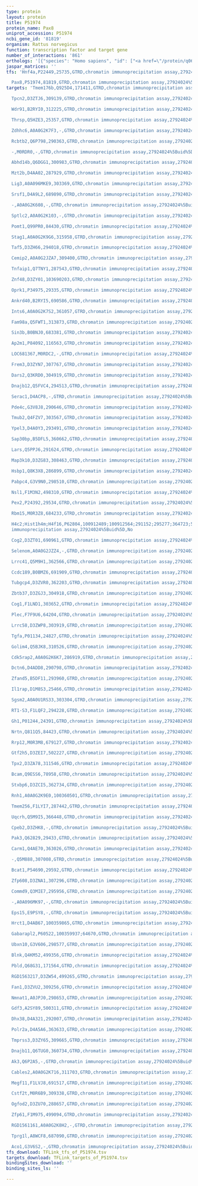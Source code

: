 ```yaml
---
type: protein
layout: protein
title: P51974
protein_name: Pax8
uniprot_accession: P51974
ncbi_gene_id: '81819'
organism: Rattus norvegicus
function: transcription factor and target gene
number_of_interactions: '861'
orthologs: '[{"species": "Homo sapiens", "id": ["<a href=\"/protein/q06710\">Q06710</a>"]}, {"species": "Danio rerio", "id": ["F1Q9Q9"]}, {"species": "Mus musculus", "id": ["<a href=\"/protein/q00288\">Q00288</a>"]}]'
jaspar_matrices: ''
tfs: 'Hnf4a,P22449,25735,GTRD,chromatin immunoprecipitation assay,27924024%5Buid%5D,No

  Pax8,P51974,81819,GTRD,chromatin immunoprecipitation assay,27924024%5Buid%5D,No'
targets: 'Tmem176b,Q925D4,171411,GTRD,chromatin immunoprecipitation assay,27924024%5Buid%5D,No

  Tpcn2,D3ZTJ6,309139,GTRD,chromatin immunoprecipitation assay,27924024%5Buid%5D,No

  Wdr91,B2RYI0,312225,GTRD,chromatin immunoprecipitation assay,27924024%5Buid%5D,No

  Thrsp,Q5HZE3,25357,GTRD,chromatin immunoprecipitation assay,27924024%5Buid%5D,No

  Zdhhc6,A0A0G2K7F3,-,GTRD,chromatin immunoprecipitation assay,27924024%5Buid%5D,No

  Rcbtb2,Q6P798,290363,GTRD,chromatin immunoprecipitation assay,27924024%5Buid%5D,No

  -,M0RDR0,-,GTRD,chromatin immunoprecipitation assay,27924024%5Buid%5D,No

  Abhd14b,Q6DGG1,300983,GTRD,chromatin immunoprecipitation assay,27924024%5Buid%5D,No

  Mzt2b,D4AA02,287929,GTRD,chromatin immunoprecipitation assay,27924024%5Buid%5D,No

  Lig3,A0A096MKE9,303369,GTRD,chromatin immunoprecipitation assay,27924024%5Buid%5D,No

  Srsf1,D4A9L2,689890,GTRD,chromatin immunoprecipitation assay,27924024%5Buid%5D,No

  -,A0A0G2K608,-,GTRD,chromatin immunoprecipitation assay,27924024%5Buid%5D,No

  Sptlc2,A0A0G2K103,-,GTRD,chromatin immunoprecipitation assay,27924024%5Buid%5D,No

  Pomt1,Q99PR0,84430,GTRD,chromatin immunoprecipitation assay,27924024%5Buid%5D,No

  Stag1,A0A0G2K9G6,315958,GTRD,chromatin immunoprecipitation assay,27924024%5Buid%5D,No

  Taf5,D3ZH66,294018,GTRD,chromatin immunoprecipitation assay,27924024%5Buid%5D,No

  Cemip2,A0A0G2JZA7,309400,GTRD,chromatin immunoprecipitation assay,27924024%5Buid%5D,No

  Tnfaip1,Q7TNY1,287543,GTRD,chromatin immunoprecipitation assay,27924024%5Buid%5D,No

  Znf48,D3ZY01,103690203,GTRD,chromatin immunoprecipitation assay,27924024%5Buid%5D,No

  Oprk1,P34975,29335,GTRD,chromatin immunoprecipitation assay,27924024%5Buid%5D,No

  Ankrd40,B2RYI5,690586,GTRD,chromatin immunoprecipitation assay,27924024%5Buid%5D,No

  Ints6,A0A0G2K7S2,361057,GTRD,chromatin immunoprecipitation assay,27924024%5Buid%5D,No

  Fam98a,Q5FWT1,313873,GTRD,chromatin immunoprecipitation assay,27924024%5Buid%5D,No

  Sin3b,B0BNJ0,683381,GTRD,chromatin immunoprecipitation assay,27924024%5Buid%5D,No

  Ap2m1,P84092,116563,GTRD,chromatin immunoprecipitation assay,27924024%5Buid%5D,No

  LOC681367,M0RDC2,-,GTRD,chromatin immunoprecipitation assay,27924024%5Buid%5D,No

  Frem3,D3ZYN7,307767,GTRD,chromatin immunoprecipitation assay,27924024%5Buid%5D,No

  Dars2,Q3KRD0,304919,GTRD,chromatin immunoprecipitation assay,27924024%5Buid%5D,No

  Dnajb12,Q5FVC4,294513,GTRD,chromatin immunoprecipitation assay,27924024%5Buid%5D,No

  Serac1,D4ACP8,-,GTRD,chromatin immunoprecipitation assay,27924024%5Buid%5D,No

  Pde4c,G3V8J8,290646,GTRD,chromatin immunoprecipitation assay,27924024%5Buid%5D,No

  Tmub2,Q4FZV7,303567,GTRD,chromatin immunoprecipitation assay,27924024%5Buid%5D,No

  Ypel3,D4A0Y3,293491,GTRD,chromatin immunoprecipitation assay,27924024%5Buid%5D,No

  Sap30bp,B5DFL5,360662,GTRD,chromatin immunoprecipitation assay,27924024%5Buid%5D,No

  Lars,Q5PPJ6,291624,GTRD,chromatin immunoprecipitation assay,27924024%5Buid%5D,No

  Map3k10,D3ZG83,308463,GTRD,chromatin immunoprecipitation assay,27924024%5Buid%5D,No

  Hsbp1,Q8K3X8,286899,GTRD,chromatin immunoprecipitation assay,27924024%5Buid%5D,No

  Pabpc4,G3V9N0,298510,GTRD,chromatin immunoprecipitation assay,27924024%5Buid%5D,No

  Nsl1,F1M3N2,498310,GTRD,chromatin immunoprecipitation assay,27924024%5Buid%5D,No

  Pex2,P24392,29534,GTRD,chromatin immunoprecipitation assay,27924024%5Buid%5D,No

  Rbm15,M0R3Z8,684233,GTRD,chromatin immunoprecipitation assay,27924024%5Buid%5D,No

  H4c2;Hist1h4m;H4f16,P62804,100912489;100912564;291152;295277;364723;500351;502913;64627,GTRD,chromatin
  immunoprecipitation assay,27924024%5Buid%5D,No

  Cog2,D3ZT01,690961,GTRD,chromatin immunoprecipitation assay,27924024%5Buid%5D,No

  Selenom,A0A0G2JZZ4,-,GTRD,chromatin immunoprecipitation assay,27924024%5Buid%5D,No

  Lrrc41,Q5M9H1,362566,GTRD,chromatin immunoprecipitation assay,27924024%5Buid%5D,No

  Ccdc189,B0BMZ6,691909,GTRD,chromatin immunoprecipitation assay,27924024%5Buid%5D,No

  Tubgcp4,D3ZVR0,362203,GTRD,chromatin immunoprecipitation assay,27924024%5Buid%5D,No

  Zbtb37,D3ZGJ3,304918,GTRD,chromatin immunoprecipitation assay,27924024%5Buid%5D,No

  Cog1,F1LND1,303652,GTRD,chromatin immunoprecipitation assay,27924024%5Buid%5D,No

  Plec,F7F9U6,64204,GTRD,chromatin immunoprecipitation assay,27924024%5Buid%5D,No

  Lrrc58,D3ZWP8,303919,GTRD,chromatin immunoprecipitation assay,27924024%5Buid%5D,No

  Tgfa,P01134,24827,GTRD,chromatin immunoprecipitation assay,27924024%5Buid%5D,No

  Golim4,Q5BJK8,310526,GTRD,chromatin immunoprecipitation assay,27924024%5Buid%5D,No

  Cdk5rap2,A0A0G2K6K7,286919,GTRD,chromatin immunoprecipitation assay,27924024%5Buid%5D,No

  Dctn6,D4ADD8,290798,GTRD,chromatin immunoprecipitation assay,27924024%5Buid%5D,No

  Zfand5,B5DF11,293960,GTRD,chromatin immunoprecipitation assay,27924024%5Buid%5D,No

  Il1rap,D1M8S3,25466,GTRD,chromatin immunoprecipitation assay,27924024%5Buid%5D,No

  Sgsm2,A0A0U1RS33,303304,GTRD,chromatin immunoprecipitation assay,27924024%5Buid%5D,No

  RT1-S3,F1LQF2,294228,GTRD,chromatin immunoprecipitation assay,27924024%5Buid%5D,No

  Gh1,P01244,24391,GTRD,chromatin immunoprecipitation assay,27924024%5Buid%5D,No

  Nrtn,Q811Q5,84423,GTRD,chromatin immunoprecipitation assay,27924024%5Buid%5D,No

  Rrp12,M0R3M8,679127,GTRD,chromatin immunoprecipitation assay,27924024%5Buid%5D,No

  Gtf2h5,D3ZEI7,502227,GTRD,chromatin immunoprecipitation assay,27924024%5Buid%5D,No

  Tpx2,D3ZA78,311546,GTRD,chromatin immunoprecipitation assay,27924024%5Buid%5D,No

  Bcam,Q9ESS6,78958,GTRD,chromatin immunoprecipitation assay,27924024%5Buid%5D,No

  Stxbp6,D3ZCI5,362734,GTRD,chromatin immunoprecipitation assay,27924024%5Buid%5D,No

  Rnh1,A0A0G2K9E0,100360501,GTRD,chromatin immunoprecipitation assay,27924024%5Buid%5D,No

  Tmem256,F1LYI7,287442,GTRD,chromatin immunoprecipitation assay,27924024%5Buid%5D,No

  Uqcrh,Q5M9I5,366448,GTRD,chromatin immunoprecipitation assay,27924024%5Buid%5D,No

  Cpeb2,D3ZHK8,-,GTRD,chromatin immunoprecipitation assay,27924024%5Buid%5D,No

  Pak3,Q62829,29433,GTRD,chromatin immunoprecipitation assay,27924024%5Buid%5D,No

  Carm1,Q4AE70,363026,GTRD,chromatin immunoprecipitation assay,27924024%5Buid%5D,No

  -,Q5M888,307008,GTRD,chromatin immunoprecipitation assay,27924024%5Buid%5D,No

  Bcat1,P54690,29592,GTRD,chromatin immunoprecipitation assay,27924024%5Buid%5D,No

  Zfp608,D3ZNA1,307296,GTRD,chromatin immunoprecipitation assay,27924024%5Buid%5D,No

  Commd9,Q3MIE7,295956,GTRD,chromatin immunoprecipitation assay,27924024%5Buid%5D,No

  -,A0A096MK97,-,GTRD,chromatin immunoprecipitation assay,27924024%5Buid%5D,No

  Eps15,E9PSY8,-,GTRD,chromatin immunoprecipitation assay,27924024%5Buid%5D,No

  Hrct1,D4AB67,100359865,GTRD,chromatin immunoprecipitation assay,27924024%5Buid%5D,No

  Gabarapl2,P60522,100359937;64670,GTRD,chromatin immunoprecipitation assay,27924024%5Buid%5D,No

  Ubxn10,G3V606,298577,GTRD,chromatin immunoprecipitation assay,27924024%5Buid%5D,No

  Blnk,Q4KM52,499356,GTRD,chromatin immunoprecipitation assay,27924024%5Buid%5D,No

  Pbld,Q68G31,171564,GTRD,chromatin immunoprecipitation assay,27924024%5Buid%5D,No

  RGD1563217,D3ZW54,499265,GTRD,chromatin immunoprecipitation assay,27924024%5Buid%5D,No

  Fan1,D3ZVU2,309256,GTRD,chromatin immunoprecipitation assay,27924024%5Buid%5D,No

  Nmnat1,A0JPJ0,298653,GTRD,chromatin immunoprecipitation assay,27924024%5Buid%5D,No

  Gdf3,A2SY89,500311,GTRD,chromatin immunoprecipitation assay,27924024%5Buid%5D,No

  Dhx38,D4A321,292007,GTRD,chromatin immunoprecipitation assay,27924024%5Buid%5D,No

  Polr2a,D4A5A6,363633,GTRD,chromatin immunoprecipitation assay,27924024%5Buid%5D,No

  Tmprss3,D3ZY65,309665,GTRD,chromatin immunoprecipitation assay,27924024%5Buid%5D,No

  Dnajb11,Q6TUG0,360734,GTRD,chromatin immunoprecipitation assay,27924024%5Buid%5D,No

  Ak3,Q6P2A5,-,GTRD,chromatin immunoprecipitation assay,27924024%5Buid%5D,No

  Cables2,A0A0G2K716,311703,GTRD,chromatin immunoprecipitation assay,27924024%5Buid%5D,No

  Megf11,F1LVJ8,691517,GTRD,chromatin immunoprecipitation assay,27924024%5Buid%5D,No

  Cstf2t,M0R6B9,309338,GTRD,chromatin immunoprecipitation assay,27924024%5Buid%5D,No

  Ogfod2,D3ZU70,288657,GTRD,chromatin immunoprecipitation assay,27924024%5Buid%5D,No

  Zfp61,F1M975,499094,GTRD,chromatin immunoprecipitation assay,27924024%5Buid%5D,No

  RGD1561161,A0A0G2K8H2,-,GTRD,chromatin immunoprecipitation assay,27924024%5Buid%5D,No

  Tprg1l,A8WCF8,687090,GTRD,chromatin immunoprecipitation assay,27924024%5Buid%5D,No

  Aco1,G3V6S2,-,GTRD,chromatin immunoprecipitation assay,27924024%5Buid%5D,No'
tfs_download: TFLink_tfs_of_P51974.tsv
targets_download: TFLink_targets_of_P51974.tsv
bindingSites_download: ''
binding_sites_ls: ''

---
```

